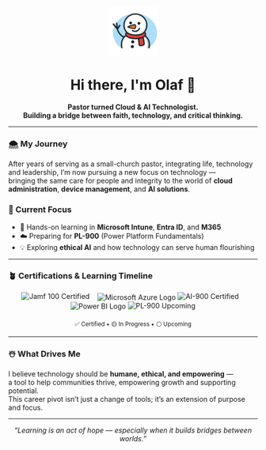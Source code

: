 <p align="center">
  <img src="https://raw.githubusercontent.com/olafvdk/olafvdk/main/snowman%20icon%20file.png" width="100" alt="Waving Snowman Icon">
</p>
  
<!-- Greeting Section -->

<h1 align="center">Hi there, I'm Olaf 👋</h1>

<p align="center">
  <b>Pastor turned Cloud & AI Technologist.<br>
    Building a bridge between faith, technology, and critical thinking.</b>
</p>

---

### 🌨️ My Journey
After years of serving as a small-church pastor, integrating life, technology and leadership, I’m now pursuing a new focus on technology —  
bringing the same care for people and integrity to the world of **cloud administration**, **device management**, and **AI solutions**.

### 🧭 Current Focus
- 🎯 Hands-on learning in **Microsoft Intune**, **Entra ID**, and **M365**  
- ☁️ Preparing for **PL-900** (Power Platform Fundamentals)
- 💡 Exploring **ethical AI** and how technology can serve human flourishing

---

### 🪴 Certifications & Learning Timeline

<p align="center">
  <!-- Jamf 100 -->
 
 <img src="https://img.shields.io/badge/Jamf%20100-Certified-brightgreen?style=for-the-badge&logo=apple&logoColor=white" target ="https://www.credly.com/badges/c11cb536-cc37-415c-8a0f-ffee3d680b67/public_url" alt="Jamf 100 Certified">
  &nbsp;&nbsp;

  <!-- Microsoft logo inline + badge -->
  <img src="https://upload.wikimedia.org/wikipedia/commons/6/65/Microsoft_azure-icon.svg" width="22" alt="Microsoft Azure Logo" style="vertical-align: middle;">
  <img src="https://img.shields.io/badge/AI--900-Certified-brightgreen?style=for-the-badge" alt="AI-900 Certified">
  &nbsp;&nbsp;

  <!-- Power BI logo inline + badge -->
  <img src="https://upload.wikimedia.org/wikipedia/commons/c/cf/New_Power_BI_Logo.svg" width="22" alt="Power BI Logo" style="vertical-align: middle;">
  <img src="https://img.shields.io/badge/PL--900-Up%20Next-lightgrey?style=for-the-badge" alt="PL-900 Upcoming">
</p>

<p align="center">
  <sub>✅ Certified • 🟡 In Progress • ⚪ Upcoming</sub>
</p>

---

### ☃️ What Drives Me
I believe technology should be **humane, ethical, and empowering** —  
a tool to help communities thrive, empowering growth and supporting potential.  
This career pivot isn’t just a change of tools; it’s an extension of purpose and focus.

---

<p align="center">
  <i>“Learning is an act of hope — especially when it builds bridges between worlds.”</i>
</p>
